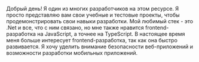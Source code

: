Добрый день!
Я один из многих разработчиков на этом ресурсе. Я просто представляю вам свои учебные и тестовые проекты, чтобы продемонстрировать свои навыки разработки. Мой любимый стек - это .Net и все, что с ним связано, но мне также нравится frontend-разработка на JavaScript, а точнее на TypeScript. В настоящее время меня больше интересует frontend-разработка, так как она быстро развивается. Я хочу уделить внимание безопасности веб-приложений и возможности разработки мобильных приложений.
